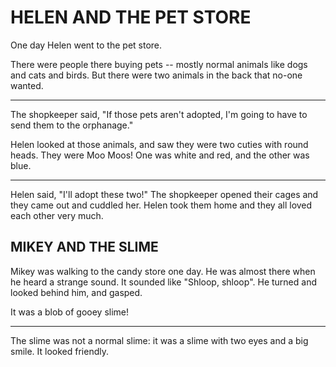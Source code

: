 # HELEN AND THE PET STORE

One day Helen went to the pet store.

There were people there buying pets -- mostly normal animals like
dogs and cats and birds. But there were two animals in the back
that no-one wanted.

------

The shopkeeper said, "If those pets aren't adopted, I'm going to
have to send them to the orphanage."

Helen looked at those animals, and saw they were two cuties with
round heads. They were Moo Moos! One was white and red, and the
other was blue.

------

Helen said, "I'll adopt these two!" The shopkeeper opened their
cages and they came out and cuddled her. Helen took them home and
they all loved each other very much.


## MIKEY AND THE SLIME

Mikey was walking to the candy store one day. He was almost there
when he heard a strange sound. It sounded like "Shloop, shloop".
He turned and looked behind him, and gasped.

It was a blob of gooey slime!

---

The slime was not a normal slime: it was a slime with two eyes and a
big smile. It looked friendly.
